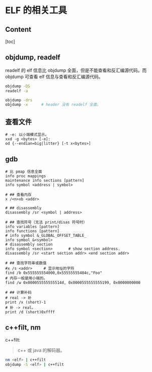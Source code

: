 # ELF 的相关工具

## Content

[toc]

## objdump, readelf

readelf 的 elf 信息比 objdump 全面，但是不能查看和反汇编源代码。而 objdump 可查看 elf 信息与查看和反汇编源代码。

```sh
objdump -DS
readelf -a

objdump -drs
objdump -x      # header 没有 readelf 全面。
```

## 查看文件

    # -e: 以小端模式显示。
    xxd -g <bytes> [-e]:
    od {--endian=big|litter} [-t x<bytes>]

## gdb

```
# 比 pmap 信息全面
info proc mappings
maintenance info sections [pattern]
info symbol <address | symbol>

# ## 查看内存
x /<n>xb <addr>

# ## disassembly
disassembly /sr <symbol | address>

# ## 查找符号（无法 print/disas 符号时）
info variables [pattern]
info functions [pattern]
# info symbol &_GLOBAL_OFFSET_TABLE_
info symbol &<symbol>
# disassembly section
info symbol <section>       # show section address.
disassembly /sr <start section addr> <end section addr>

# ## 查找字符串或数值
#x /s <addr>     # 显示地址的字符
find /b 0x555555554000,0x55555555484c,"Foo"
# 内存一般是用小端的。
find /w 0x000055555555514d, 0x0000555555555199, 0x0000000000

# ## 计算补码
# real -> 补
print /x (short)-1
# 补 -> real。
print /d (short)0xffff
```

## c++filt, nm

c++filt:

> c++ 或 java 的解码器。

```sh
nm <elf> | c++filt
objdump -S <elf> | c++filt
```
